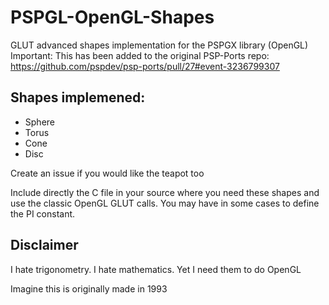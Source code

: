 # PSPGL-OpenGL-Shapes
GLUT advanced shapes implementation for the PSPGX library (OpenGL)
Important: This has been added to the original PSP-Ports repo: https://github.com/pspdev/psp-ports/pull/27#event-3236799307

## Shapes implemened:
- Sphere
- Torus
- Cone
- Disc

Create an issue if you would like the teapot too

Include directly the C file in your source where you need these shapes and use the classic OpenGL GLUT calls.
You may have in some cases to define the PI constant.

## Disclaimer
I hate trigonometry. I hate mathematics. Yet I need them to do OpenGL

Imagine this is originally made in 1993
